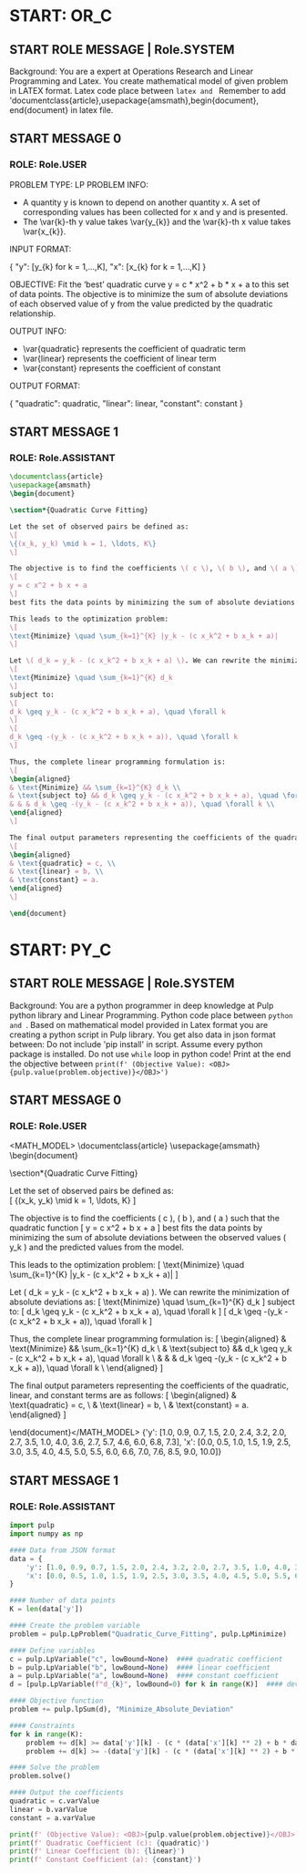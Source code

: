 # START: OR_C 
## START ROLE MESSAGE | Role.SYSTEM 
Background: You are a expert at Operations Research and Linear Programming and Latex. You create mathematical model of given problem in LATEX format. Latex code place between ```latex and ``` Remember to add 'documentclass{article},usepackage{amsmath},begin{document}, end{document} in latex file. 
## START MESSAGE 0 
### ROLE: Role.USER
<DESCRIPTION>
PROBLEM TYPE: LP
PROBLEM INFO:

- A quantity y is known to depend on another quantity x. A set of corresponding values has been collected for x and y and is presented.
- The \var{k}-th y value takes \var{y_{k}} and the \var{k}-th x value takes \var{x_{k}}.

INPUT FORMAT:

{
    "y": [y_{k} for k = 1,...,K],
    "x": [x_{k} for k = 1,...,K]
}


OBJECTIVE: Fit the ‘best’ quadratic curve y = c * x^2 + b * x + a to this set of data points. The objective is to minimize the sum of absolute deviations of each observed value of y from the value predicted by the quadratic relationship.

OUTPUT INFO:

- \var{quadratic} represents the coefficient of quadratic term
- \var{linear} represents the coefficient of linear term
- \var{constant} represents the coefficient of constant

OUTPUT FORMAT:

{
    "quadratic": quadratic,
    "linear": linear,
    "constant": constant
}
</DESCRIPTION>


## START MESSAGE 1 
### ROLE: Role.ASSISTANT
```latex
\documentclass{article}
\usepackage{amsmath}
\begin{document}

\section*{Quadratic Curve Fitting}

Let the set of observed pairs be defined as:  
\[
\{(x_k, y_k) \mid k = 1, \ldots, K\}
\]

The objective is to find the coefficients \( c \), \( b \), and \( a \) such that the quadratic function 
\[
y = c x^2 + b x + a
\]
best fits the data points by minimizing the sum of absolute deviations between the observed values \( y_k \) and the predicted values from the model. 

This leads to the optimization problem:
\[
\text{Minimize} \quad \sum_{k=1}^{K} |y_k - (c x_k^2 + b x_k + a)|
\]

Let \( d_k = y_k - (c x_k^2 + b x_k + a) \). We can rewrite the minimization of absolute deviations as:
\[
\text{Minimize} \quad \sum_{k=1}^{K} d_k
\]
subject to:
\[
d_k \geq y_k - (c x_k^2 + b x_k + a), \quad \forall k
\]
\[
d_k \geq -(y_k - (c x_k^2 + b x_k + a)), \quad \forall k
\]

Thus, the complete linear programming formulation is:
\[
\begin{aligned}
& \text{Minimize} && \sum_{k=1}^{K} d_k \\
& \text{subject to} && d_k \geq y_k - (c x_k^2 + b x_k + a), \quad \forall k \\
& & & d_k \geq -(y_k - (c x_k^2 + b x_k + a)), \quad \forall k \\
\end{aligned}
\]

The final output parameters representing the coefficients of the quadratic, linear, and constant terms are as follows:
\[
\begin{aligned}
& \text{quadratic} = c, \\
& \text{linear} = b, \\
& \text{constant} = a.
\end{aligned}
\]

\end{document}
```

# START: PY_C 
## START ROLE MESSAGE | Role.SYSTEM 
Background: You are a python programmer in deep knowledge at Pulp python library and Linear Programming. Python code place between ```python and ```. Based on mathematical model provided in Latex format you are creating a python script in Pulp library. You get also data in json format between: <DATA></DATA> Do not include 'pip install' in script. Assume every python package is installed. Do not use `while` loop in python code! Print at the end the objective between <OBJ></OBJ> `print(f' (Objective Value): <OBJ>{pulp.value(problem.objective)}</OBJ>')` 
## START MESSAGE 0 
### ROLE: Role.USER
<MATH_MODEL>
\documentclass{article}
\usepackage{amsmath}
\begin{document}

\section*{Quadratic Curve Fitting}

Let the set of observed pairs be defined as:  
\[
\{(x_k, y_k) \mid k = 1, \ldots, K\}
\]

The objective is to find the coefficients \( c \), \( b \), and \( a \) such that the quadratic function 
\[
y = c x^2 + b x + a
\]
best fits the data points by minimizing the sum of absolute deviations between the observed values \( y_k \) and the predicted values from the model. 

This leads to the optimization problem:
\[
\text{Minimize} \quad \sum_{k=1}^{K} |y_k - (c x_k^2 + b x_k + a)|
\]

Let \( d_k = y_k - (c x_k^2 + b x_k + a) \). We can rewrite the minimization of absolute deviations as:
\[
\text{Minimize} \quad \sum_{k=1}^{K} d_k
\]
subject to:
\[
d_k \geq y_k - (c x_k^2 + b x_k + a), \quad \forall k
\]
\[
d_k \geq -(y_k - (c x_k^2 + b x_k + a)), \quad \forall k
\]

Thus, the complete linear programming formulation is:
\[
\begin{aligned}
& \text{Minimize} && \sum_{k=1}^{K} d_k \\
& \text{subject to} && d_k \geq y_k - (c x_k^2 + b x_k + a), \quad \forall k \\
& & & d_k \geq -(y_k - (c x_k^2 + b x_k + a)), \quad \forall k \\
\end{aligned}
\]

The final output parameters representing the coefficients of the quadratic, linear, and constant terms are as follows:
\[
\begin{aligned}
& \text{quadratic} = c, \\
& \text{linear} = b, \\
& \text{constant} = a.
\end{aligned}
\]

\end{document}</MATH_MODEL>
<DATA>
{'y': [1.0, 0.9, 0.7, 1.5, 2.0, 2.4, 3.2, 2.0, 2.7, 3.5, 1.0, 4.0, 3.6, 2.7, 5.7, 4.6, 6.0, 6.8, 7.3], 'x': [0.0, 0.5, 1.0, 1.5, 1.9, 2.5, 3.0, 3.5, 4.0, 4.5, 5.0, 5.5, 6.0, 6.6, 7.0, 7.6, 8.5, 9.0, 10.0]}</DATA>


## START MESSAGE 1 
### ROLE: Role.ASSISTANT
```python
import pulp
import numpy as np

#### Data from JSON format
data = {
    'y': [1.0, 0.9, 0.7, 1.5, 2.0, 2.4, 3.2, 2.0, 2.7, 3.5, 1.0, 4.0, 3.6, 2.7, 5.7, 4.6, 6.0, 6.8, 7.3],
    'x': [0.0, 0.5, 1.0, 1.5, 1.9, 2.5, 3.0, 3.5, 4.0, 4.5, 5.0, 5.5, 6.0, 6.6, 7.0, 7.6, 8.5, 9.0, 10.0]
}

#### Number of data points
K = len(data['y'])

#### Create the problem variable
problem = pulp.LpProblem("Quadratic_Curve_Fitting", pulp.LpMinimize)

#### Define variables
c = pulp.LpVariable("c", lowBound=None)  #### quadratic coefficient
b = pulp.LpVariable("b", lowBound=None)  #### linear coefficient
a = pulp.LpVariable("a", lowBound=None)  #### constant coefficient
d = [pulp.LpVariable(f"d_{k}", lowBound=0) for k in range(K)]  #### deviations

#### Objective function
problem += pulp.lpSum(d), "Minimize_Absolute_Deviation"

#### Constraints
for k in range(K):
    problem += d[k] >= data['y'][k] - (c * (data['x'][k] ** 2) + b * data['x'][k] + a), f"Upper_Bound_Constraint_{k}"
    problem += d[k] >= -(data['y'][k] - (c * (data['x'][k] ** 2) + b * data['x'][k] + a)), f"Lower_Bound_Constraint_{k}"

#### Solve the problem
problem.solve()

#### Output the coefficients
quadratic = c.varValue
linear = b.varValue
constant = a.varValue

print(f' (Objective Value): <OBJ>{pulp.value(problem.objective)}</OBJ>')
print(f' Quadratic Coefficient (c): {quadratic}')
print(f' Linear Coefficient (b): {linear}')
print(f' Constant Coefficient (a): {constant}')
```

